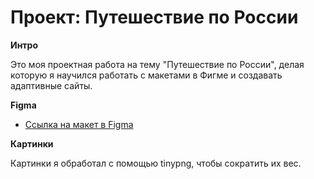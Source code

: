 # Проект: Путешествие по России

**Интро**

Это моя проектная работа на тему "Путешествие по России", делая которую я научился работать с макетами в Фигме и создавать адаптивные сайты.

**Figma**

* [Ссылка на макет в Figma](https://www.figma.com/file/5S2WSbEFL6awjVWJ0NWL8Q/Sprint-3_-Russia-_-desktop-mobile?node-id=28503%3A0)

**Картинки**

Картинки я обработал с помощью tinypng, чтобы сократить их вес.
